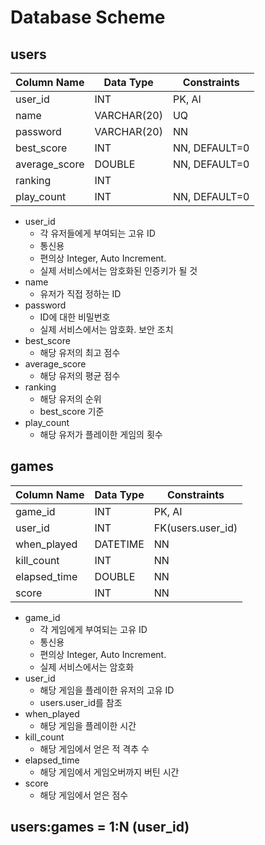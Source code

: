 # Database Scheme
## users
| Column Name   | Data Type   | Constraints   |
|---------------|-------------|---------------|
| user_id       | INT         | PK, AI        |
| name          | VARCHAR(20) | UQ            |
| password      | VARCHAR(20) | NN            |
| best_score    | INT         | NN, DEFAULT=0 |
| average_score | DOUBLE      | NN, DEFAULT=0 |
| ranking       | INT         |               |
| play_count    | INT         | NN, DEFAULT=0 |
- user_id
    - 각 유저들에게 부여되는 고유 ID
    - 통신용
    - 편의상 Integer, Auto Increment.
    - 실제 서비스에서는 암호화된 인증키가 될 것
- name
    - 유저가 직접 정하는 ID
- password
    - ID에 대한 비밀번호
    - 실제 서비스에서는 암호화. 보안 조치
- best_score
    - 해당 유저의 최고 점수
- average_score
    - 해당 유저의 평균 점수
- ranking
    - 해당 유저의 순위
    - best_score 기준
- play_count
    - 해당 유저가 플레이한 게임의 횟수
## games
| Column Name  | Data Type | Constraints       |
|--------------|-----------|-------------------|
| game_id      | INT       | PK, AI            |
| user_id      | INT       | FK(users.user_id) |
| when_played  | DATETIME  | NN                |
| kill_count   | INT       | NN                |
| elapsed_time | DOUBLE    | NN                |
| score        | INT       | NN                |
- game_id
    - 각 게임에게 부여되는 고유 ID
    - 통신용
    - 편의상 Integer, Auto Increment.
    - 실제 서비스에서는 암호화
- user_id
    - 해당 게임을 플레이한 유저의 고유 ID
    - users.user_id를 참조
- when_played
    - 해당 게임을 플레이한 시간
- kill_count
    - 해당 게임에서 얻은 적 격추 수
- elapsed_time
    - 해당 게임에서 게임오버까지 버틴 시간
- score
    - 해당 게임에서 얻은 점수
## users:games =  1:N (user_id)
